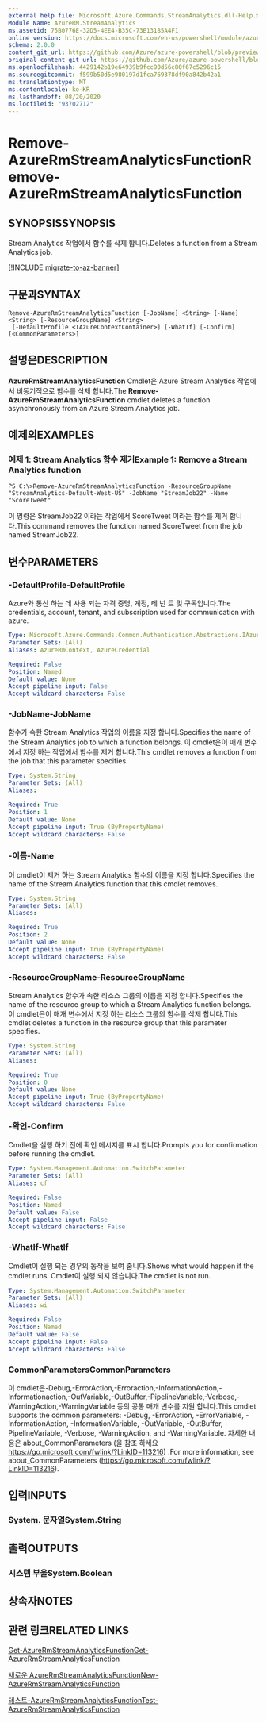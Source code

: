 ```yaml
---
external help file: Microsoft.Azure.Commands.StreamAnalytics.dll-Help.xml
Module Name: AzureRM.StreamAnalytics
ms.assetid: 75B0776E-32D5-4EE4-B35C-73E13185A4F1
online version: https://docs.microsoft.com/en-us/powershell/module/azurerm.streamanalytics/remove-azurermstreamanalyticsfunction
schema: 2.0.0
content_git_url: https://github.com/Azure/azure-powershell/blob/preview/src/ResourceManager/StreamAnalytics/Commands.StreamAnalytics/help/Remove-AzureRmStreamAnalyticsFunction.md
original_content_git_url: https://github.com/Azure/azure-powershell/blob/preview/src/ResourceManager/StreamAnalytics/Commands.StreamAnalytics/help/Remove-AzureRmStreamAnalyticsFunction.md
ms.openlocfilehash: 4429142b19e64939b9fcc90d56c80f67c5296c15
ms.sourcegitcommit: f599b50d5e980197d1fca769378df90a842b42a1
ms.translationtype: MT
ms.contentlocale: ko-KR
ms.lasthandoff: 08/20/2020
ms.locfileid: "93702712"
---
```

# <span data-ttu-id="2ef4d-101">Remove-AzureRmStreamAnalyticsFunction</span><span class="sxs-lookup"><span data-stu-id="2ef4d-101">Remove-AzureRmStreamAnalyticsFunction</span></span>

## <span data-ttu-id="2ef4d-102">SYNOPSIS</span><span class="sxs-lookup"><span data-stu-id="2ef4d-102">SYNOPSIS</span></span>
<span data-ttu-id="2ef4d-103">Stream Analytics 작업에서 함수를 삭제 합니다.</span><span class="sxs-lookup"><span data-stu-id="2ef4d-103">Deletes a function from a Stream Analytics job.</span></span>

[!INCLUDE [migrate-to-az-banner](../../includes/migrate-to-az-banner.md)]

## <span data-ttu-id="2ef4d-104">구문과</span><span class="sxs-lookup"><span data-stu-id="2ef4d-104">SYNTAX</span></span>

```
Remove-AzureRmStreamAnalyticsFunction [-JobName] <String> [-Name] <String> [-ResourceGroupName] <String>
 [-DefaultProfile <IAzureContextContainer>] [-WhatIf] [-Confirm] [<CommonParameters>]
```

## <span data-ttu-id="2ef4d-105">설명은</span><span class="sxs-lookup"><span data-stu-id="2ef4d-105">DESCRIPTION</span></span>
<span data-ttu-id="2ef4d-106">**AzureRmStreamAnalyticsFunction** Cmdlet은 Azure Stream Analytics 작업에서 비동기적으로 함수를 삭제 합니다.</span><span class="sxs-lookup"><span data-stu-id="2ef4d-106">The **Remove-AzureRmStreamAnalyticsFunction** cmdlet deletes a function asynchronously from an Azure Stream Analytics job.</span></span>

## <span data-ttu-id="2ef4d-107">예제의</span><span class="sxs-lookup"><span data-stu-id="2ef4d-107">EXAMPLES</span></span>

### <span data-ttu-id="2ef4d-108">예제 1: Stream Analytics 함수 제거</span><span class="sxs-lookup"><span data-stu-id="2ef4d-108">Example 1: Remove a Stream Analytics function</span></span>
```
PS C:\>Remove-AzureRmStreamAnalyticsFunction -ResourceGroupName "StreamAnalytics-Default-West-US" -JobName "StreamJob22" -Name "ScoreTweet"
```

<span data-ttu-id="2ef4d-109">이 명령은 StreamJob22 이라는 작업에서 ScoreTweet 이라는 함수를 제거 합니다.</span><span class="sxs-lookup"><span data-stu-id="2ef4d-109">This command removes the function named ScoreTweet from the job named StreamJob22.</span></span>

## <span data-ttu-id="2ef4d-110">변수</span><span class="sxs-lookup"><span data-stu-id="2ef4d-110">PARAMETERS</span></span>

### <span data-ttu-id="2ef4d-111">-DefaultProfile</span><span class="sxs-lookup"><span data-stu-id="2ef4d-111">-DefaultProfile</span></span>
<span data-ttu-id="2ef4d-112">Azure와 통신 하는 데 사용 되는 자격 증명, 계정, 테 넌 트 및 구독입니다.</span><span class="sxs-lookup"><span data-stu-id="2ef4d-112">The credentials, account, tenant, and subscription used for communication with azure.</span></span>

```yaml
Type: Microsoft.Azure.Commands.Common.Authentication.Abstractions.IAzureContextContainer
Parameter Sets: (All)
Aliases: AzureRmContext, AzureCredential

Required: False
Position: Named
Default value: None
Accept pipeline input: False
Accept wildcard characters: False
```

### <span data-ttu-id="2ef4d-113">-JobName</span><span class="sxs-lookup"><span data-stu-id="2ef4d-113">-JobName</span></span>
<span data-ttu-id="2ef4d-114">함수가 속한 Stream Analytics 작업의 이름을 지정 합니다.</span><span class="sxs-lookup"><span data-stu-id="2ef4d-114">Specifies the name of the Stream Analytics job to which a function belongs.</span></span>
<span data-ttu-id="2ef4d-115">이 cmdlet은이 매개 변수에서 지정 하는 작업에서 함수를 제거 합니다.</span><span class="sxs-lookup"><span data-stu-id="2ef4d-115">This cmdlet removes a function from the job that this parameter specifies.</span></span>

```yaml
Type: System.String
Parameter Sets: (All)
Aliases:

Required: True
Position: 1
Default value: None
Accept pipeline input: True (ByPropertyName)
Accept wildcard characters: False
```

### <span data-ttu-id="2ef4d-116">-이름</span><span class="sxs-lookup"><span data-stu-id="2ef4d-116">-Name</span></span>
<span data-ttu-id="2ef4d-117">이 cmdlet이 제거 하는 Stream Analytics 함수의 이름을 지정 합니다.</span><span class="sxs-lookup"><span data-stu-id="2ef4d-117">Specifies the name of the Stream Analytics function that this cmdlet removes.</span></span>

```yaml
Type: System.String
Parameter Sets: (All)
Aliases:

Required: True
Position: 2
Default value: None
Accept pipeline input: True (ByPropertyName)
Accept wildcard characters: False
```

### <span data-ttu-id="2ef4d-118">-ResourceGroupName</span><span class="sxs-lookup"><span data-stu-id="2ef4d-118">-ResourceGroupName</span></span>
<span data-ttu-id="2ef4d-119">Stream Analytics 함수가 속한 리소스 그룹의 이름을 지정 합니다.</span><span class="sxs-lookup"><span data-stu-id="2ef4d-119">Specifies the name of the resource group to which a Stream Analytics function belongs.</span></span>
<span data-ttu-id="2ef4d-120">이 cmdlet은이 매개 변수에서 지정 하는 리소스 그룹의 함수를 삭제 합니다.</span><span class="sxs-lookup"><span data-stu-id="2ef4d-120">This cmdlet deletes a function in the resource group that this parameter specifies.</span></span>

```yaml
Type: System.String
Parameter Sets: (All)
Aliases:

Required: True
Position: 0
Default value: None
Accept pipeline input: True (ByPropertyName)
Accept wildcard characters: False
```

### <span data-ttu-id="2ef4d-121">-확인</span><span class="sxs-lookup"><span data-stu-id="2ef4d-121">-Confirm</span></span>
<span data-ttu-id="2ef4d-122">Cmdlet을 실행 하기 전에 확인 메시지를 표시 합니다.</span><span class="sxs-lookup"><span data-stu-id="2ef4d-122">Prompts you for confirmation before running the cmdlet.</span></span>

```yaml
Type: System.Management.Automation.SwitchParameter
Parameter Sets: (All)
Aliases: cf

Required: False
Position: Named
Default value: False
Accept pipeline input: False
Accept wildcard characters: False
```

### <span data-ttu-id="2ef4d-123">-WhatIf</span><span class="sxs-lookup"><span data-stu-id="2ef4d-123">-WhatIf</span></span>
<span data-ttu-id="2ef4d-124">Cmdlet이 실행 되는 경우의 동작을 보여 줍니다.</span><span class="sxs-lookup"><span data-stu-id="2ef4d-124">Shows what would happen if the cmdlet runs.</span></span>
<span data-ttu-id="2ef4d-125">Cmdlet이 실행 되지 않습니다.</span><span class="sxs-lookup"><span data-stu-id="2ef4d-125">The cmdlet is not run.</span></span>

```yaml
Type: System.Management.Automation.SwitchParameter
Parameter Sets: (All)
Aliases: wi

Required: False
Position: Named
Default value: False
Accept pipeline input: False
Accept wildcard characters: False
```

### <span data-ttu-id="2ef4d-126">CommonParameters</span><span class="sxs-lookup"><span data-stu-id="2ef4d-126">CommonParameters</span></span>
<span data-ttu-id="2ef4d-127">이 cmdlet은-Debug,-ErrorAction,-Erroraction,-InformationAction,-Informationaction,-OutVariable,-OutBuffer,-PipelineVariable,-Verbose,-WarningAction,-WarningVariable 등의 공통 매개 변수를 지원 합니다.</span><span class="sxs-lookup"><span data-stu-id="2ef4d-127">This cmdlet supports the common parameters: -Debug, -ErrorAction, -ErrorVariable, -InformationAction, -InformationVariable, -OutVariable, -OutBuffer, -PipelineVariable, -Verbose, -WarningAction, and -WarningVariable.</span></span> <span data-ttu-id="2ef4d-128">자세한 내용은 about_CommonParameters (을 참조 하세요 https://go.microsoft.com/fwlink/?LinkID=113216) .</span><span class="sxs-lookup"><span data-stu-id="2ef4d-128">For more information, see about_CommonParameters (https://go.microsoft.com/fwlink/?LinkID=113216).</span></span>

## <span data-ttu-id="2ef4d-129">입력</span><span class="sxs-lookup"><span data-stu-id="2ef4d-129">INPUTS</span></span>

### <span data-ttu-id="2ef4d-130">System. 문자열</span><span class="sxs-lookup"><span data-stu-id="2ef4d-130">System.String</span></span>

## <span data-ttu-id="2ef4d-131">출력</span><span class="sxs-lookup"><span data-stu-id="2ef4d-131">OUTPUTS</span></span>

### <span data-ttu-id="2ef4d-132">시스템 부울</span><span class="sxs-lookup"><span data-stu-id="2ef4d-132">System.Boolean</span></span>

## <span data-ttu-id="2ef4d-133">상속자</span><span class="sxs-lookup"><span data-stu-id="2ef4d-133">NOTES</span></span>

## <span data-ttu-id="2ef4d-134">관련 링크</span><span class="sxs-lookup"><span data-stu-id="2ef4d-134">RELATED LINKS</span></span>

[<span data-ttu-id="2ef4d-135">Get-AzureRmStreamAnalyticsFunction</span><span class="sxs-lookup"><span data-stu-id="2ef4d-135">Get-AzureRmStreamAnalyticsFunction</span></span>](./Get-AzureRmStreamAnalyticsFunction.md)

[<span data-ttu-id="2ef4d-136">새로운 AzureRmStreamAnalyticsFunction</span><span class="sxs-lookup"><span data-stu-id="2ef4d-136">New-AzureRmStreamAnalyticsFunction</span></span>](./New-AzureRmStreamAnalyticsFunction.md)

[<span data-ttu-id="2ef4d-137">테스트-AzureRmStreamAnalyticsFunction</span><span class="sxs-lookup"><span data-stu-id="2ef4d-137">Test-AzureRmStreamAnalyticsFunction</span></span>](./Test-AzureRmStreamAnalyticsFunction.md)


